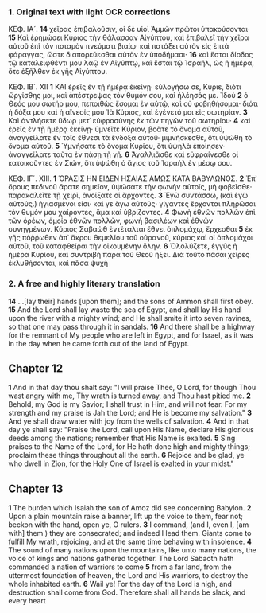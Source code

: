 ### 1. Original text with light OCR corrections

ΚΕΦ. ΙΑ´.
**14** χεῖρας ἐπιβαλοῦσιν, οἱ δὲ υἱοὶ Ἀμμὼν πρῶτοι ὑπακούσονται·
**15** Καὶ ἐρημώσει Κύριος τὴν θάλασσαν Αἰγύπτου, καὶ ἐπιβαλεῖ τὴν χεῖρα αὐτοῦ ἐπὶ τὸν ποταμὸν πνεύματι βιαίῳ· καὶ πατάξει αὐτὸν εἰς ἑπτὰ φάραγγας, ὥστε διαπορεύεσθαι αὐτὸν ἐν ὑποδήμασι·
**16** καὶ ἔσται δίοδος τῷ καταλειφθέντι μου λαῷ ἐν Αἰγύπτῳ, καὶ ἔσται τῷ Ἰσραήλ, ὡς ἡ ἡμέρα, ὅτε ἐξῆλθεν ἐκ γῆς Αἰγύπτου.

ΚΕΦ. ΙΒ´. XII
**1** ΚΑΙ ἐρεῖς ἐν τῇ ἡμέρᾳ ἐκείνῃ· εὐλογήσω σε, Κύριε, διότι ὤργίσθης μοι, καὶ ἀπέστρεψας τὸν θυμόν σου, καὶ ἠλέησάς με. Ἰδοὺ
**2** ὁ Θεός μου σωτήρ μου, πεποιθὼς ἔσομαι ἐν αὐτῷ, καὶ οὐ φοβηθήσομαι· διότι ἡ δόξα μου καὶ ἡ αἴνεσίς μου Ἰὰ Κύριος, καὶ ἐγένετό μοι εἰς σωτηρίαν.
**3** Καὶ ἀντλήσετε ὕδωρ μετ᾿ εὐφροσύνης ἐκ τῶν πηγῶν τοῦ σωτηρίου·
**4** καὶ ἐρεῖς ἐν τῇ ἡμέρᾳ ἐκείνῃ· ὑμνεῖτε Κύριον, βοᾶτε τὸ ὄνομα αὐτοῦ, ἀναγγείλατε ἐν τοῖς ἔθνεσι τὰ ἔνδοξα αὐτοῦ· μιμνήσκεσθε, ὅτι ὑψώθη τὸ ὄνομα αὐτοῦ.
**5** Ὑμνήσατε τὸ ὄνομα Κυρίου, ὅτι ὑψηλὰ ἐποίησεν· ἀναγγείλατε ταῦτα ἐν πάσῃ τῇ γῇ.
**6** Ἀγαλλιᾶσθε καὶ εὐφραίνεσθε οἱ κατοικοῦντες ἐν Σιὼν, ὅτι ὑψώθη ὁ ἅγιος τοῦ Ἰσραὴλ ἐν μέσῳ σου.

ΚΕΦ. ΙΓ´. ΧΙΙΙ.
**1** ὉΡΑΣΙΣ ΗΝ ΕΙΔΕΝ ΗΣΑΙΑΣ ΑΜΩΣ ΚΑΤΑ ΒΑΒΥΛΩΝΟΣ.
**2** Ἐπ᾿ ὄρους πεδινοῦ ἄρατε σημεῖον, ὑψώσατε τὴν φωνὴν αὐτοῖς, μὴ φοβεῖσθε· παρακαλεῖτε τῇ χειρὶ, ἀνοίξατε οἱ ἄρχοντες.
**3** Ἐγὼ συντάσσω, (καὶ ἐγὼ αὐτούς.) ἡγιασμένοι εἰσι· καὶ γε ἄγω αὐτούς· γίγαντες ἔρχονται πληρῶσαι τὸν θυμόν μου χαίροντες, ἅμα καὶ ὑβρίζοντες.
**4** Φωνὴ ἐθνῶν πολλῶν ἐπὶ τῶν ὀρέων, ὁμοία ἐθνῶν πολλῶν, φωνὴ βασιλέων καὶ ἐθνῶν συνηγμένων. Κύριος Σαβαὼθ ἐντέταλται ἔθνει ὁπλομάχῳ, ἔρχεσθαι
**5** ἐκ γῆς πόῤῥωθεν ἀπ᾿ ἄκρου θεμελίου τοῦ οὐρανοῦ, κύριος καὶ οἱ ὁπλομάχοι αὐτοῦ, τοῦ καταφθεῖραι τὴν οἰκουμένην ὅλην.
**6** Ὀλολύζετε, ἐγγὺς ἡ ἡμέρα Κυρίου, καὶ συντριβὴ παρὰ τοῦ Θεοῦ ἥξει. Διὰ τοῦτο πᾶσαι χεῖρες ἐκλυθήσονται, καὶ πᾶσα ψυχὴ

### 2. A free and highly literary translation

**14** ...[lay their] hands [upon them]; and the sons of Ammon shall first obey.
**15** And the Lord shall lay waste the sea of Egypt, and shall lay His hand upon the river with a mighty wind; and He shall smite it into seven ravines, so that one may pass through it in sandals.
**16** And there shall be a highway for the remnant of My people who are left in Egypt, and for Israel, as it was in the day when he came forth out of the land of Egypt.

## Chapter 12

**1** And in that day thou shalt say:
"I will praise Thee, O Lord,
for though Thou wast angry with me,
Thy wrath is turned away, and Thou hast pitied me.
**2** Behold, my God is my Savior;
I shall trust in Him, and will not fear.
For my strength and my praise is Jah the Lord;
and He is become my salvation."
**3** And ye shall draw water with joy from the wells of salvation.
**4** And in that day ye shall say:
"Praise the Lord, call upon His Name,
declare His glorious deeds among the nations;
remember that His Name is exalted.
**5** Sing praises to the Name of the Lord,
for He hath done high and mighty things;
proclaim these things throughout all the earth.
**6** Rejoice and be glad, ye who dwell in Zion,
for the Holy One of Israel is exalted in your midst."

## Chapter 13

**1** The burden which Isaiah the son of Amoz did see concerning Babylon.
**2** Upon a plain mountain raise a banner, lift up the voice to them, fear not; beckon with the hand, open ye, O rulers.
**3** I command, (and I, even I, [am with] them.) they are consecrated; and indeed I lead them. Giants come to fulfill My wrath, rejoicing, and at the same time behaving with insolence.
**4** The sound of many nations upon the mountains, like unto many nations, the voice of kings and nations gathered together. The Lord Sabaoth hath commanded a nation of warriors to come
**5** from a far land, from the uttermost foundation of heaven, the Lord and His warriors, to destroy the whole inhabited earth.
**6** Wail ye! For the day of the Lord is nigh, and destruction shall come from God. Therefore shall all hands be slack, and every heart